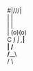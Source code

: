 #|\/\/\/|  
 |      |  
 |      |  
 | (o)(o)  
 C      _) 
  | ,___|  
  |   /    
 /____\    
/      \



